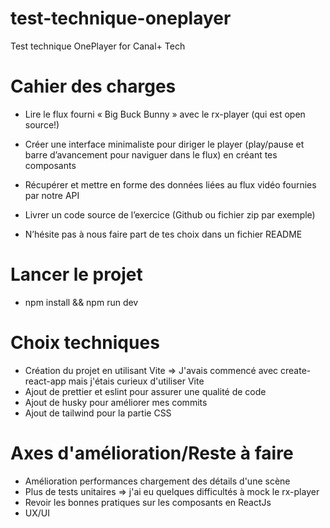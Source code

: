 # test-technique-oneplayer
Test technique OnePlayer for Canal+ Tech

# Cahier des charges 

- Lire le flux fourni « Big Buck Bunny » avec le rx-player (qui est open source!)

- Créer une interface minimaliste pour diriger le player (play/pause et barre d’avancement pour naviguer dans le flux) en créant tes composants

- Récupérer et mettre en forme des données liées au flux vidéo fournies par notre API

- Livrer un code source de l’exercice (Github ou fichier zip par exemple)

- N’hésite pas à nous faire part de tes choix dans un fichier README

# Lancer le projet
- npm install && npm run dev

# Choix techniques

- Création du projet en utilisant Vite => J'avais commencé avec create-react-app mais j'étais curieux d'utiliser Vite
- Ajout de prettier et eslint pour assurer une qualité de code
- Ajout de husky pour améliorer mes commits
- Ajout de tailwind pour la partie CSS

# Axes d'amélioration/Reste à faire
- Amélioration performances chargement des détails d'une scène
- Plus de tests unitaires => j'ai eu quelques difficultés à mock le rx-player
- Revoir les bonnes pratiques sur les composants en ReactJs
- UX/UI
